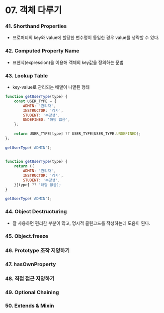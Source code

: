 # 07. 객체 다루기

### 41. Shorthand Properties

- 프로퍼티의 key와 value에 할당한 변수명이 동일한 경우 value를 생략할 수 있다.



### 42. Computed Property Name

- 표현식(expression)을 이용해 객체의 key값을 정의하는 문법



### 43. Lookup Table

- key-value로 관리되는 배열이 나열된 형태

```javascript
function getUserType(type) {
    const USER_TYPE = {
        ADMIN: '관리자',
        INSTRUCTOR: '강사',
        STUDENT: '수강생',
        UNDEFINED: '해당 없음',
    };
    
    return USER_TYPE[type] ?? USER_TYPE[USER_TYPE.UNDEFINED];
};
    
getUserType('ADMIN');
    
    
function getUserType(type) {
    return ({
        ADMIN: '관리자',
        INSTRUCTOR: '강사',
        STUDENT: '수강생',
    }[type] ?? '해당 없음);
}
 
getUserType('ADMIN');
```



### 44. Object Destructuring

- 잘 사용하면 편리한 부분이 많고, 명시적 클린코드를 작성하는데 도움이 된다.



### 45. Object.freeze



### 46. Prototype 조작 지양하기



### 47. hasOwnProperty



### 48. 직접 접근 지양하기



### 49. Optional Chaining



### 50. Extends & Mixin